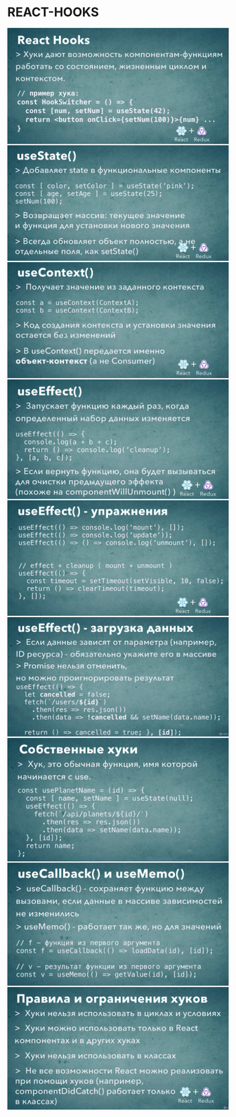 # REACT-HOOKS

![](https://github.com/VladaPL/react-hooks/raw/main/src/readme-img/Screenshot.png)
![](https://github.com/VladaPL/react-hooks/raw/main/src/readme-img/Screenshot1.png)
![](https://github.com/VladaPL/react-hooks/raw/main/src/readme-img/Screenshot2.png)
![](https://github.com/VladaPL/react-hooks/raw/main/src/readme-img/Screenshot3.png)
![](https://github.com/VladaPL/react-hooks/raw/main/src/readme-img/Screenshot4.png)
![](https://github.com/VladaPL/react-hooks/raw/main/src/readme-img/Screenshot5.png)
![](https://github.com/VladaPL/react-hooks/raw/main/src/readme-img/Screenshot6.png)
![](https://github.com/VladaPL/react-hooks/raw/main/src/readme-img/Screenshot7.png)
![](https://github.com/VladaPL/react-hooks/raw/main/src/readme-img/Screenshot8.png)
